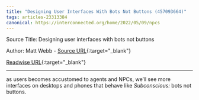 ```yaml
---
title: "Designing User Interfaces With Bots Not Buttons (457093664)"
tags: articles-23313384
canonical: https://interconnected.org/home/2022/05/09/npcs
---
```


Source Title: Designing user interfaces with bots not buttons

Author: Matt Webb - [Source URL](https://interconnected.org/home/2022/05/09/npcs){:target="_blank"}

[Readwise URL](https://readwise.io/open/457093664){:target="_blank"}

---

as users becomes accustomed to agents and NPCs, we’ll see more interfaces on desktops and phones that behave like *Subconscious:* bots not buttons.
